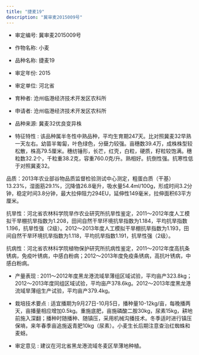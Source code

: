 ```yaml
---
title: "捷麦19"
description: "冀审麦2015009号"
---
```

* 审定编号:  冀审麦2015009号

*  作物名称:  小麦

*  品种名称:  捷麦19

*  审定年份:  2015

*  审定单位:  河北省

* 育种者:  沧州临港经济技术开发区农科所

*  申请者:  沧州临港经济技术开发区农科所

*  品种来源:  冀麦32优良变异株

*  特征特性 : 
该品种属半冬性中熟品种，平均生育期247天。比对照冀麦32早熟一天左右。幼苗半匍匐，叶色绿色，分蘖力较强。亩穗数39.4万，成株株型较松散，株高79.5厘米。穗纺锤形，长芒，红壳，白粒，硬质，籽粒较饱满。穗粒数32.2个，千粒重38.2克，容重760.0克/升。熟相好。抗倒性强。抗寒性低于对照冀麦32。
品质：2013年农业部谷物品质监督检验测试中心测定，粗蛋白质（干基）13.23%，湿面筋29.1%，沉降值26.8毫升，吸水量54.4ml/100g，形成时间3.2分钟，稳定时间3.8分钟，最大拉伸阻力294EU，延伸性149毫米，拉伸面积63平方厘米。
抗旱性：河北省农林科学院旱作农业研究所抗旱性鉴定，2011～2012年度人工模拟干旱棚抗旱指数为1.208，田间自然干旱环境抗旱指数为1.184，平均抗旱指数1.196，抗旱性强（2级）。2012～2013年度人工模拟干旱棚抗旱指数为1.193，田间自然干旱环境抗旱指数为1.118，平均抗旱指数1.191，抗旱性强（2级）。
抗病性：河北省农林科学院植物保护研究所抗病性鉴定，2011～2012年度高抗条锈病，免疫叶锈病，中感白粉病；2012～2013年度免疫条锈病，高抗叶锈病，中感白粉病。

 
*  产量表现 : 
2011～2012年度黑龙港流域旱薄组区域试验，平均亩产323.8kg；2012～2013年度同组区域试验，平均亩产378.6kg。2012～2013年度黑龙港流域旱薄组生产试验，平均亩产379.4kg。

*  栽培技术要点 : 
适宜播期为9月27日-10月5日，播种量10-12kg/亩，每晚播两天，亩播量相应增加0.5kg。重施底肥，亩施磷酸二胺30kg，尿素15kg，耕地前施入深翻；播种时随播种、随镇压，采用机械沟播技术。冬季适时进行镇压保墒，来年春季亩追施返青肥10kg（尿素）。小麦生长后期注意查治红蜘蛛和麦蚜。

*  审定意见 : 
建议在河北省黑龙港流域冬麦区旱薄地种植。
